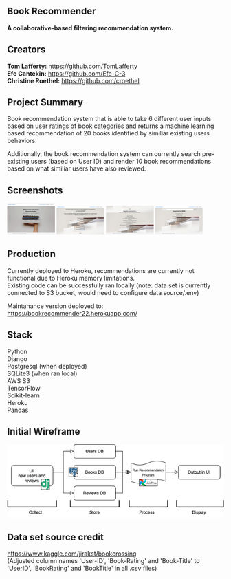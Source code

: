 ## Book Recommender
<b>A collaborative-based filtering recommendation system. </b>

## Creators
<b>Tom Lafferty:</b> https://github.com/TomLafferty</br>
<b>Efe Cantekin:</b> https://github.com/Efe-C-3</br>
<b>Christine Roethel:</b> https://github.com/croethel</br>

## Project Summary
Book recommendation system that is able to take 6 different user inputs based on user ratings of book categories and returns a machine learning based recommendation of 20 books identified by similiar existing users behaviors.</br>

Additionally, the book recommendation system can currently search pre-existing users (based on User ID) and render 10 book recommendations based on what similiar users have also reviewed.

## Screenshots
<img src="Screenshot1.png" width="22%"></img>
<img src="Screenshot2.png" width="22%"></img> 
<img src="Screenshot3.png" width="22%"></img>
<img src="Screenshot4.png" width="22%"></img> 


## Production
Currently deployed to Heroku, recommendations are currently not functional due to Heroku memory limitations.</br>
Existing code can be successfully ran locally (note: data set is currently connected to S3 bucket, would need to configure data source/.env)</br>

Maintanance version deployed to:</br>
https://bookrecommender22.herokuapp.com/</br>

## Stack
Python</br>
Django</br>
Postgresql (when deployed)</br>
SQLite3 (when ran local)</br>
AWS S3</br>
TensorFlow</br>
Scikit-learn</br>
Heroku</br>
Pandas</br>

## Initial Wireframe

![Alt text](final.png?raw=true "Title")


## Data set source credit
https://www.kaggle.com/jirakst/bookcrossing</br>
(Adjusted column names 'User-ID', 'Book-Rating' and 'Book-Title' to 'UserID', 'BookRating' and 'BookTitle' in all .csv files)
